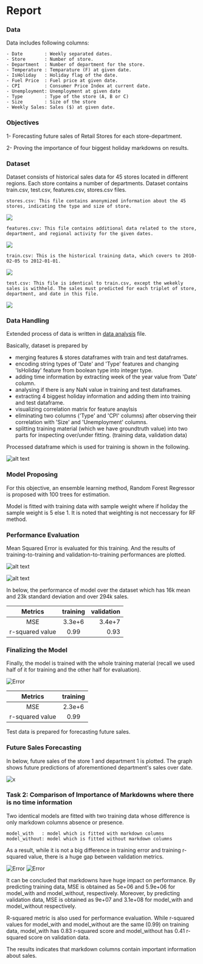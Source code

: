 # Report

### Data
Data includes following columns:

    - Date        : Weekly separated dates.
    - Store       : Number of store.
    - Department  : Number of department for the store.
    - Temperature : Temparature (F) at given date.
    - IsHoliday   : Holiday flag of the date.
    - Fuel Price  : Fuel price at given date.
    - CPI         : Consumer Price Index at current date.
    - Unemployment: Unemployment at given date
    - Type        : Type of the store (A, B or C)
    - Size        : Size of the store
    - Weekly Sales: Sales ($) at given date.

### Objectives
1- Forecasting future sales of Retail Stores for each store-department.

2- Proving the importance of four biggest holiday markdowns on results.

### Dataset
Dataset consists of historical sales data for 45 stores located in different regions. Each store contains a number of departments. Dataset contains train.csv, test.csv, features.csv, stores.csv files. 

    stores.csv: This file contains anonymized information about the 45 stores, indicating the type and size of store.
![](imgs/stores_csv.png)

    features.csv: This file contains additional data related to the store, department, and regional activity for the given dates. 
![](imgs/features_csv.png)

    train.csv: This is the historical training data, which covers to 2010-02-05 to 2012-01-01.
![](imgs/train_csv.png)

    test.csv: This file is identical to train.csv, except the wekekly sales is withheld. The sales must predicted for each triplet of store, department, and date in this file.
![](imgs/test_csv.png)

### Data Handling
Extended process of data is written in [data analysis](Data%20Analysis.md) file. 

Basically, dataset is prepared by
- merging features & stores dataframes with train and test dataframes. 
- encoding string types of 'Date' and 'Type' features and changing 'IsHoliday' feature from boolean type into integer type.
- adding time information by extracting week of the year value from 'Date' column.
- analysing if there is any NaN value in training and test dataframes.
- extracting 4 biggest holiday information and adding them into training and test dataframe.
- visualizing correlation matrix for feature anaylsis
- eliminating two columns ('Type' and 'CPI' columns) after observing their correlation with 'Size' and 'Unemployment' columns.
- splitting training material (which we have groundtruth value) into two parts for inspecting over/under fitting. (training data, validation data)

Processed dataframe which is used for training is shown in the following.

![alt text](https://github.com/cakirogluozan/salesforecasting/blob/master/imgs/data_df.png?raw=true)


### Model Proposing
For this objective, an ensemble learning method, Random Forest Regressor is proposed with 100 trees for estimation.

Model is fitted with training data with sample weight where if holiday the sample weight is 5 else 1. It is noted that weighting is not neccessary for RF method.

### Performance Evaluation
Mean Squared Error is evaluated for this training. And the results of training-to-training and validation-to-training performances are plotted.

![alt text](imgs/training.png)

![alt text](imgs/validation.png)

In below, the performance of model over the dataset which has 16k mean and 23k standard deviation and over 294k sales.

Metrics | training  | validation   | 
|:---:|:-------------:| -----:|
|MSE| 3.3e+6 | 3.4e+7| 
| r-squared value| 0.99 | 0.93 |


### Finalizing the Model
Finally, the model is trained with the whole training material (recall we used half of it for training and the other half for evaluation).

![Error](https://github.com/cakirogluozan/salesforecasting/blob/master/imgs/final.png?raw=true)

Metrics | training  |  
|:---:|:-------------:| 
|MSE| 2.3e+6 |
| r-squared value| 0.99 | 

Test data is prepared for forecasting future sales.

### Future Sales Forecasting
In below, future sales of the store 1 and department 1 is plotted. The graph shows future predictions of aforementioned department's sales over date.

![x](https://github.com/cakirogluozan/salesforecasting/blob/master/imgs/in_future.png?raw=true)

### Task 2: Comparison of Importance of Markdowns where there is no time information
Two identical models are fitted with two training data whose difference is only markdown columns absence or presence. 

    model_with   : model which is fitted with markdown columns
    model_without: model which is fitted without markdown columns

As a result, while it is not a big difference in training error and training r-squared value, there is a huge gap between validation metrics.
 
![Error](imgs/error_matrix.png)
![Error](imgs/r_matrix.png)

It can be concluded that markdowns have huge impact on performance. By predicting training data, MSE is obtained as 5e+06 and 5.9e+06 for model_with and model_without, respectively. Moreover, by predicting validation data, MSE is obtained as 9e+07 and 3.1e+08 for model_with and model_without respectively.

R-squared metric is also used for performance evaluation. While r-squared values for model_with and model_without are the same (0.99) on training data, model_with has 0.83 r-squared score and model_without has 0.41 r-squared score on validation data. 

The results indicates that markdown columns contain important information about sales. 
 
